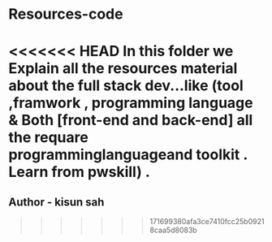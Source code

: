 # Resources-code
<<<<<<< HEAD
In this folder we Explain all the resources material about the full stack dev...like (tool ,framwork , programming language & Both [front-end and back-end] all the requare programminglanguageand toolkit . Learn from pwskill)   .
=======

<h2>Author - kisun sah</h2>


>>>>>>> 171699380afa3ce7410fcc25b09218caa5d8083b







